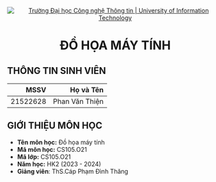 <!-- Banner -->
<p align="center">
  <a href="https://www.uit.edu.vn/" title="Trường Đại học Công nghệ Thông tin" style="border: none;">
    <img src="https://i.imgur.com/WmMnSRt.png" alt="Trường Đại học Công nghệ Thông tin | University of Information Technology">
  </a>
</p>

<h1 align="center"><b>ĐỒ HỌA MÁY TÍNH </b></h1>

## THÔNG TIN SINH VIÊN
| MSSV          | Họ và Tên              |
|-------------:| ----------------------:|
 |21522628      |Phan Văn Thiện       |

## GIỚI THIỆU MÔN HỌC
* **Tên môn học:** Đồ họa máy tính
* **Mã môn học:** CS105.O21
* **Mã lớp:** CS105.O21
* **Năm học:** HK2 (2023 - 2024)
* **Giảng viên**: ThS.Cáp Phạm Đình Thăng	
